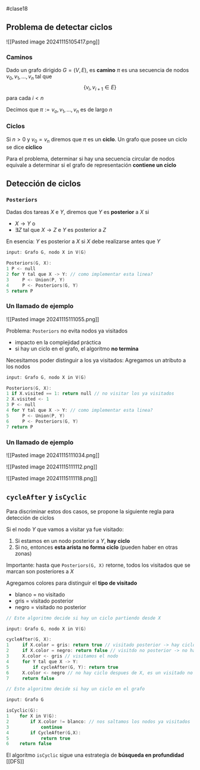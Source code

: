 #clase18 

## Problema de detectar ciclos

![[Pasted image 20241115105417.png]]

### Caminos

Dado un grafo dirigido $G=(V,E)$, es **camino** $\pi$ es una secuencia de nodos $v_0, v_1, \dots, v_n$ tal que $$\{v_i, v_{i+1} \in E\}$$ para cada $i < n$

Decimos que $\pi := v_o, v_1, \dots, v_n$ es de largo $n$

### Ciclos

Si $n >0$ y $v_0 = v_n$ diremos que $\pi$ es un **ciclo**. Un grafo que posee un ciclo se dice **cíclico**

Para el problema, determinar si hay una secuencia circular de nodos equivale a determinar si el grafo de representación **contiene un ciclo**

## Detección de ciclos

### `Posteriors`

Dadas dos tareas $X$ e $Y$, diremos que $Y$ es **posterior** a $X$ si
- $X \rightarrow Y$ o
- $\exists Z$ tal que $X \rightarrow Z$ e $Y$ es posterior a $Z$

En esencia: $Y$ es posterior a $X$ si $X$ debe realizarse antes que $Y$

```c
input: Grafo G, nodo X in V(G)

Posteriors(G, X):
1 P <- null
2 for Y tal que X -> Y: // como implementar esta linea?
3     P <- Union(P, Y)
4     P <- Posteriors(G, Y)
5 return P
```

### Un llamado de ejemplo

![[Pasted image 20241115111055.png]]

Problema: `Posteriors` no evita nodos ya visitados
- impacto en la complejidad práctica
- si hay un ciclo en el grafo, el algoritmo **no termina**

Necesitamos poder distinguir a los ya visitados: Agregamos un atributo a los nodos

```c
input: Grafo G, nodo X in V(G)

Posteriors(G, X):
1 if X.visited == 1: return null // no visitar los ya visitados
2 X.visited <- 1
3 P <- null
4 for Y tal que X -> Y: // como implementar esta linea?
5     P <- Union(P, Y)
6     P <- Posteriors(G, Y)
7 return P
```

### Un llamado de ejemplo

![[Pasted image 20241115111034.png]]

![[Pasted image 20241115111112.png]]

![[Pasted image 20241115111118.png]]

## `cycleAfter` y `isCyclic`

Para discriminar estos dos casos, se propone la siguiente regla para detección de ciclos

Si el nodo $Y$ que vamos a visitar ya fue visitado:
1. Si estamos en un nodo posterior a $Y$, **hay ciclo**
2. Si no, entonces **esta arista no forma ciclo** (pueden haber en otras zonas)

Importante: hasta que `Posteriors(G, X)` retorne, todos los visitados que se marcan son posteriores a $X$

Agregamos colores para distinguir el **tipo de visitado**
- blanco = no visitado
- gris = visitado posterior
- negro = visitado no posterior

```c
// Este algoritmo decide si hay un ciclo partiendo desde X

input: Grafo G, nodo X in V(G)

cycleAfter(G, X):
1     if X.color = gris: return true // visitado posterior -> hay ciclo
2     if X.color = negro: return false // visitdo no posterior -> no hay ciclo
3     X.color <- gris // visitamos el nodo
4     for Y tal que X -> Y:
5         if cycleAfter(G, Y): return true
6     X.color <- negro // no hay ciclo despues de X, es un visitado no posterior
7     return false
```

```c
// Este algoritmo decide si hay un ciclo en el grafo

input: Grafo G

isCyclic(G):
1    for X in V(G):
2        if X.color != blanco: // nos saltamos los nodos ya visitados
3            continue
4        if CycleAfter(G,X):
5            return true
6    return false

```

El algoritmo `isCyclic` sigue una estrategia de **búsqueda en profundidad** [[DFS]]